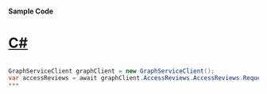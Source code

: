 #### Sample Code
# [C#](#tab/c-sharp)

```C#

GraphServiceClient graphClient = new GraphServiceClient();
var accessReviews = await graphClient.AccessReviews.AccessReviews.Request().GetAsync();
*** 

```